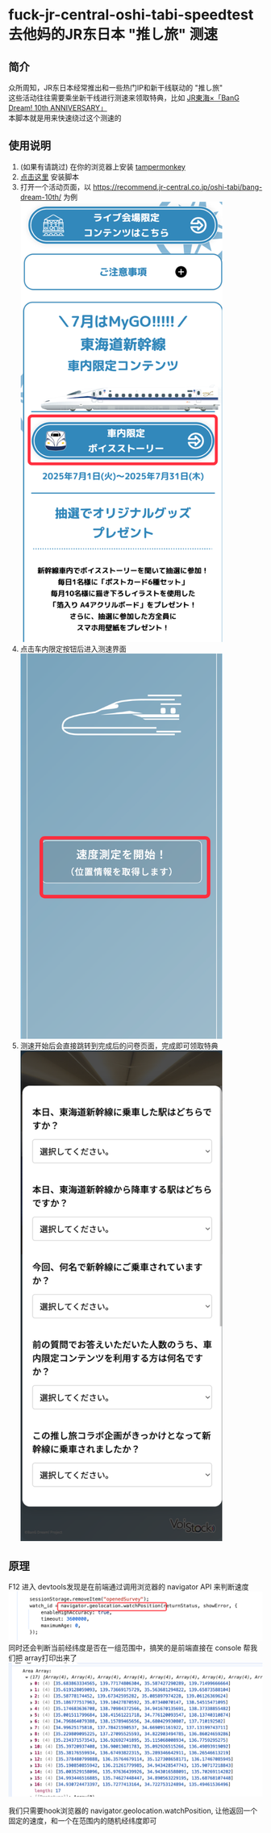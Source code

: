 # fuck-jr-central-oshi-tabi-speedtest 去他妈的JR东日本 "推し旅" 测速
## 简介
众所周知，JR东日本经常推出和一些热门IP和新干线联动的 "推し旅"  
这些活动往往需要乘坐新干线进行测速来领取特典，比如 [JR東海×「BanG Dream! 10th ANNIVERSARY」](https://recommend.jr-central.co.jp/oshi-tabi/bang-dream-10th/)  
本脚本就是用来快速绕过这个测速的
## 使用说明
1. (如果有请跳过) 在你的浏览器上安装 [tampermonkey](https://www.tampermonkey.net/)
2. [点击这里](https://greasyfork.org/zh-CN/scripts/542040-jr-central-oshi-tabi-speedtest) 安装脚本  
3. 打开一个活动页面，以 https://recommend.jr-central.co.jp/oshi-tabi/bang-dream-10th/ 为例  
    <img src="img/img_1.png" alt="img_1" width="400">
4. 点击车内限定按钮后进入测速界面  
   <img src="img/img_2.png" alt="img_2" width="400">
5. 测速开始后会直接跳转到完成后的问卷页面，完成即可领取特典  
   <img src="img/img_3.png" alt="img_3" width="400">

## 原理
F12 进入 devtools发现是在前端通过调用浏览器的 navigator API 来判断速度  
<img src="img/img_4.png" alt="img_4" width="600">  
同时还会判断当前经纬度是否在一组范围中，搞笑的是前端直接在 console 帮我们把 array打印出来了 
<img src="img/img_5.png" alt="img_5" width="600">  

我们只需要hook浏览器的 navigator.geolocation.watchPosition, 让他返回一个固定的速度，和一个在范围内的随机经纬度即可



